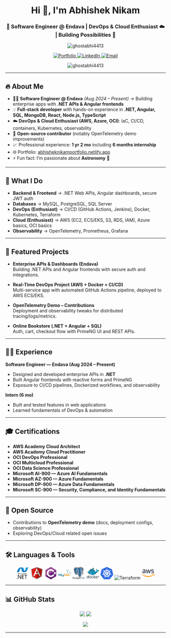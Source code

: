 <h1 align="center">Hi 👋, I'm Abhishek Nikam</h1>
<h3 align="center">🌟 Software Engineer @ Endava | DevOps & Cloud Enthusiast ☁️ | Building Possibilities 🚀</h3>

<p align="center">
  <img src="https://miro.medium.com/max/1785/0*7Q3yvSIv_t0ioJ-Z.gif" alt="ghostabhi4413" />
</p>

<p align="center">
  <a href="https://abhisheknikamportfolio.netlify.app" target="_blank">
    <img alt="Portfolio" src="https://img.shields.io/badge/Portfolio-Visit-0aa4ff?logo=vercel&logoColor=white">
  </a>
  <a href="https://www.linkedin.com/in/abhishek-nikam-7888b1210" target="_blank">
    <img alt="LinkedIn" src="https://img.shields.io/badge/LinkedIn-Connect-0077B5?logo=linkedin&logoColor=white">
  </a>
  <a href="mailto:abhisheknikam0508@gmail.com" target="_blank">
    <img alt="Email" src="https://img.shields.io/badge/Email-Contact-ea4335?logo=gmail&logoColor=white">
  </a>
</p>

<p align="center">
  <img src="https://komarev.com/ghpvc/?username=ghostabhi4413&label=Profile%20views&color=0e75b6&style=flat" alt="ghostabhi4413" />
</p>

---

## 🔥 About Me  

- 🧑‍💻 **Software Engineer @ Endava** *(Aug 2024 – Present)* → Building enterprise apps with **.NET APIs & Angular frontends**  
- 💡 **Full-stack developer** with hands-on experience in **.NET, Angular, SQL, MongoDB, React, Node.js, TypeScript**  
- ☁️ **DevOps & Cloud Enthusiast (AWS, Azure, OCI)**: IaC, CI/CD, containers, Kubernetes, observability  
- 👐 **Open-source contributor** (notably OpenTelemetry demo improvements)  
- 📈 Professional experience: **1 yr 2 mo** including **6 months internship**  
- 🌐 Portfolio: [abhisheknikamportfolio.netlify.app](https://abhisheknikamportfolio.netlify.app)  
- ⚡ Fun fact: I’m passionate about **Astronomy** 🌌  

---

## 🧭 What I Do  

- **Backend & Frontend** → .NET Web APIs, Angular dashboards, secure JWT auth  
- **Databases** → MySQL, PostgreSQL, SQL Server  
- **DevOps (Enthusiast)** → CI/CD (GitHub Actions, Jenkins), Docker, Kubernetes, Terraform  
- **Cloud (Enthusiast)** → AWS (EC2, ECS/EKS, S3, RDS, IAM), Azure basics, OCI basics  
- **Observability** → OpenTelemetry, Prometheus, Grafana  

---

## 🚀 Featured Projects  

- **Enterprise APIs & Dashboards (Endava)**  
  Building .NET APIs and Angular frontends with secure auth and integrations.  

- **Real-Time DevOps Project (AWS + Docker + CI/CD)**  
  Multi-service app with automated GitHub Actions pipeline, deployed to AWS ECS/EKS.  

- **OpenTelemetry Demo – Contributions**  
  Deployment and observability tweaks for distributed tracing/logs/metrics.  

- **Online Bookstore (.NET + Angular + SQL)**  
  Auth, cart, checkout flow with PrimeNG UI and REST APIs.  

---

## 🧑‍💼 Experience  

**Software Engineer — Endava (Aug 2024 – Present)**  
- Designed and developed enterprise APIs in **.NET**  
- Built Angular frontends with reactive forms and PrimeNG  
- Exposure to CI/CD pipelines, Dockerized workflows, and observability  

**Intern (6 mo)**  
- Built and tested features in web applications  
- Learned fundamentals of DevOps & automation  

---

## 🎓 Certifications  

- **AWS Academy Cloud Architect**  
- **AWS Academy Cloud Practitioner**  
- **OCI DevOps Professional**  
- **OCI Multicloud Professional**  
- **OCI Data Science Professional**  
- **Microsoft AI-900 — Azure AI Fundamentals**  
- **Microsoft AZ-900 — Azure Fundamentals**  
- **Microsoft DP-900 — Azure Data Fundamentals**  
- **Microsoft SC-900 — Security, Compliance, and Identity Fundamentals**  


---

## 👐 Open Source  

- Contributions to **OpenTelemetry demo** (docs, deployment configs, observability)  
- Exploring DevOps/Cloud related open issues  

---

## 🛠️ Languages & Tools  

<p align="center">
  <img src="https://raw.githubusercontent.com/devicons/devicon/master/icons/dot-net/dot-net-original-wordmark.svg" alt=".NET" width="40" height="40"/> 
  <img src="https://raw.githubusercontent.com/devicons/devicon/master/icons/angularjs/angularjs-original.svg" alt="Angular" width="40" height="40"/> 
  <img src="https://raw.githubusercontent.com/devicons/devicon/master/icons/csharp/csharp-original.svg" alt="C#" width="40" height="40"/> 
  <img src="https://raw.githubusercontent.com/devicons/devicon/master/icons/mysql/mysql-original-wordmark.svg" alt="MySQL" width="40" height="40"/> 
  <img src="https://raw.githubusercontent.com/devicons/devicon/master/icons/postgresql/postgresql-original-wordmark.svg" alt="Postgres" width="40" height="40"/> 
  <img src="https://raw.githubusercontent.com/devicons/devicon/master/icons/docker/docker-original-wordmark.svg" alt="Docker" width="40" height="40"/> 
  <img src="https://raw.githubusercontent.com/devicons/devicon/master/icons/kubernetes/kubernetes-plain.svg" alt="Kubernetes" width="40" height="40"/> 
  <img src="https://www.vectorlogo.zone/logos/terraformio/terraformio-icon.svg" alt="Terraform" width="40" height="40"/>
  <img src="https://raw.githubusercontent.com/devicons/devicon/master/icons/amazonwebservices/amazonwebservices-original-wordmark.svg" alt="AWS" width="40" height="40"/> 
</p>  

---

## 📊 GitHub Stats  

<p align="center">
  <img height="165" src="https://github-readme-stats.vercel.app/api?username=ghostabhi4413&show_icons=true&hide_title=true&count_private=true" />
  <img height="165" src="https://github-readme-stats.vercel.app/api/top-langs/?username=ghostabhi4413&layout=compact&hide_title=true" />
</p>  

<p align="center">
  <img height="165" src="https://github-readme-streak-stats.herokuapp.com/?user=ghostabhi4413" />
</p>  

---
